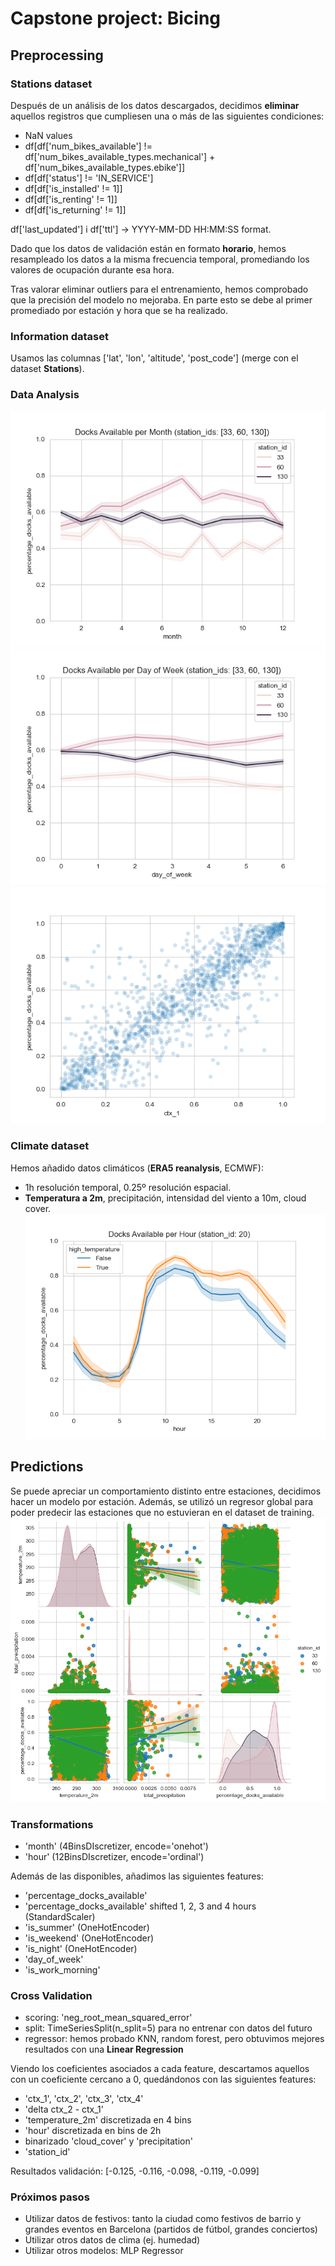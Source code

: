 # Capstone project: Bicing
## Preprocessing
### Stations dataset
Después de un análisis de los datos descargados, decidimos **eliminar** aquellos registros que cumpliesen una o más de las siguientes condiciones:
- NaN values
- df[df['num_bikes_available'] != df['num_bikes_available_types.mechanical'] + df['num_bikes_available_types.ebike']]
- df[df['status'] != 'IN_SERVICE']
- df[df['is_installed' != 1]]
- df[df['is_renting' != 1]]
- df[df['is_returning' != 1]]

df['last_updated'] i df['ttl'] -> YYYY-MM-DD HH:MM:SS format.

Dado que los datos de validación están en formato **horario**, hemos resampleado los datos a la misma frecuencia temporal, promediando los valores de ocupación durante esa hora.

Tras valorar eliminar outliers para el entrenamiento, hemos comprobado que la precisión del modelo no mejoraba. En parte esto se debe al primer promediado por estación y hora que se ha realizado. 

### Information dataset
Usamos las columnas ['lat', 'lon', 'altitude', 'post_code'] (merge con el dataset **Stations**).
### Data Analysis
![stations_per_months](images/per_station/plot.png)
![stations_per_day_of_week](images/per_day_of_week/plot.png)
![correlation_with_shifted_timestamps](images/correlation_with_previous_hour.png)

### Climate dataset
Hemos añadido datos climáticos (**ERA5 reanalysis**, ECMWF):
- 1h resolución temporal, 0.25º resolución espacial.
- **Temperatura a 2m**, precipitación, intensidad del viento a 10m, cloud cover.
![temperature](images/per_station_by_hour/20.png)

## Predictions
Se puede apreciar un comportamiento distinto entre estaciones, decidimos hacer un modelo por estación. Además, se utilizó un regresor global para poder predecir las estaciones que no estuvieran en el dataset de training.
![distinto_comportamiento](images/regression_per_station_id.png)
### Transformations
- 'month' (4BinsDIscretizer, encode='onehot')
- 'hour' (12BinsDIscretizer, encode='ordinal')

Además de las disponibles, añadimos las siguientes features:
- 'percentage_docks_available'
- 'percentage_docks_available' shifted 1, 2, 3 and 4 hours (StandardScaler)
- 'is_summer' (OneHotEncoder)
- 'is_weekend' (OneHotEncoder)
- 'is_night' (OneHotEncoder)
- 'day_of_week'
- 'is_work_morning'

### Cross Validation
- scoring: 'neg_root_mean_squared_error'
- split: TimeSeriesSplit(n_split=5) para no entrenar con datos del futuro
- regressor: hemos probado KNN, random forest, pero obtuvimos mejores resultados con una **Linear Regression**

Viendo los coeficientes asociados a cada feature, descartamos aquellos con un coeficiente cercano a 0, quedándonos con las siguientes features:
- 'ctx_1', 'ctx_2', 'ctx_3', 'ctx_4'
- 'delta ctx_2 - ctx_1'
- 'temperature_2m' discretizada en 4 bins
- 'hour' discretizada en bins de 2h
- binarizado 'cloud_cover' y 'precipitation'
- 'station_id'


Resultados validación: [-0.125, -0.116, -0.098, -0.119, -0.099]


### Próximos pasos 
- Utilizar datos de festivos: tanto la ciudad como festivos de barrio y grandes eventos en Barcelona (partidos de fútbol, grandes conciertos) 
- Utilizar otros datos de clima (ej. humedad)
- Utilizar otros modelos: MLP Regressor






